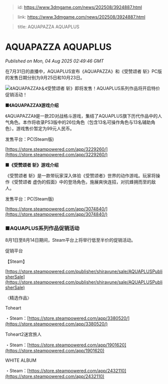 > id: https://www.3dmgame.com/news/202508/3924887.html

> link: https://www.3dmgame.com/news/202508/3924887.html

> title: AQUAPAZZA AQUAPLUS

# AQUAPAZZA AQUAPLUS
_Published on Mon, 04 Aug 2025 02:49:46 GMT_

在7月31日的直播中，AQUAPLUS宣布《AQUAPAZZA》和《受赞颂者 斩》PC版的发售日期分别为9月25日和10月23日。

![《AQUAPAZZA》＆《受赞颂者 斩》即将发售！AQUAPLUS系列作品将开启特价促销活动！](https://img.3dmgame.com/uploads/images/news/20250804/1754275623_873050_png_r.webp)

**■《AQUAPAZZA》游戏介绍**

《AQUAPAZZA》是一款2D对战格斗游戏，集结了AQUAPLUS旗下历代作品中的人气角色。本作将收录PS3版中的26位角色（包含13名可操作角色与13名辅助角色）。游戏售价暂定为99元人民币。

发售平台：PC(Steam版)

[https://store.steampowered.com/app/3229260/](https://store.steampowered.com/app/3229260/)

**■《受赞颂者 斩》游戏介绍**

《受赞颂者 斩》是一款带玩家深入体验《受赞颂者》世界的动作游戏。玩家将操作《受赞颂者 虚伪的假面》中的登场角色，施展爽快连招，对抗蜂拥而至的敌人。

发售平台：PC(Steam版)

[https://store.steampowered.com/app/3074840/](https://store.steampowered.com/app/3074840/)

### **■AQUAPLUS系列作品促销活动**

8月1日至8月14日期间，Steam平台上将举行低至半价的促销活动。

促销平台

【Steam】

[https://store.steampowered.com/publisher/shiravune/sale/AQUAPLUSPublisherSale](https://store.steampowered.com/publisher/shiravune/sale/AQUAPLUSPublisherSale)

〈精选作品〉

Toheart

・Steam：[https://store.steampowered.com/app/3380520/](https://store.steampowered.com/app/3380520/)

Toheart2迷宫旅人

・Steam：[https://store.steampowered.com/app/1901620](https://store.steampowered.com/app/1901620)

WHITE ALBUM

・Steam：[https://store.steampowered.com/app/2432110](https://store.steampowered.com/app/2432110)
